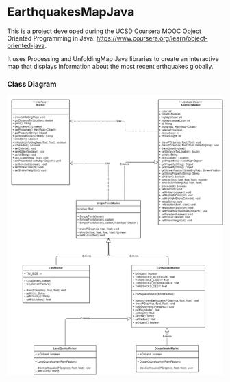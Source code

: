 # EarthquakesMapJava

This is a project developed during the UCSD Coursera MOOC Object Oriented Programming in Java: https://www.coursera.org/learn/object-oriented-java.  

It uses Processing and UnfoldingMap Java libraries to create an interactive map that displays information about the most recent erthquakes globally.

<h3>Class Diagram</h3>

<img src="images/ClassDiagram.png">